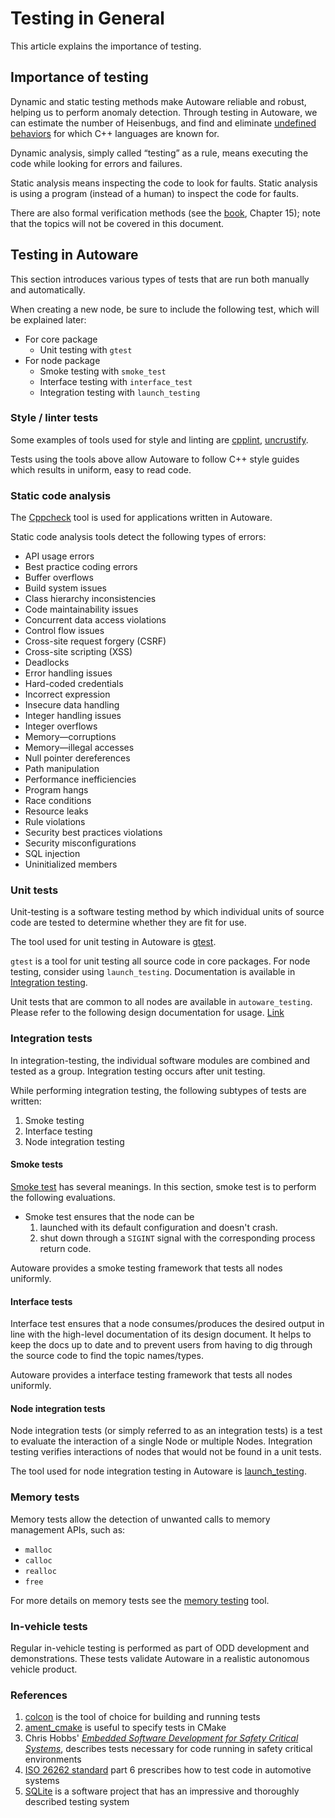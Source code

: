 # Testing in General

This article explains the importance of testing.

## Importance of testing

Dynamic and static testing methods make Autoware reliable and robust, helping us to perform anomaly detection.
Through testing in Autoware, we can estimate the number of Heisenbugs, and find and eliminate [undefined behaviors](https://blog.regehr.org/archives/1520) for which C++ languages are known for.

Dynamic analysis, simply called “testing” as a rule, means executing the code while looking for errors and failures.

Static analysis means inspecting the code to look for faults. Static analysis is using a program (instead of a human) to inspect the code for faults.

There are also formal verification methods (see the [book](https://www.amazon.com/Embedded-Software-Development-Safety-Critical-Systems/dp/1498726704), Chapter 15); note that the topics will not be covered in this document.

## Testing in Autoware

This section introduces various types of tests that are run both manually and automatically.

When creating a new node, be sure to include the following test, which will be explained later:

- For core package
  - Unit testing with `gtest`
- For node package
  - Smoke testing with `smoke_test`
  - Interface testing with `interface_test`
  - Integration testing with `launch_testing`

### Style / linter tests

Some examples of tools used for style and linting are
[cpplint](https://github.com/google/styleguide/tree/gh-pages/cpplint),
[uncrustify](https://github.com/uncrustify/uncrustify).

Tests using the tools above allow Autoware to follow C++ style guides which results in uniform, easy to read code.

### Static code analysis

The [Cppcheck](https://github.com/danmar/cppcheck) tool is used for applications written in Autoware.

Static code analysis tools detect the following types of errors:

- API usage errors
- Best practice coding errors
- Buffer overflows
- Build system issues
- Class hierarchy inconsistencies
- Code maintainability issues
- Concurrent data access violations
- Control flow issues
- Cross-site request forgery (CSRF)
- Cross-site scripting (XSS)
- Deadlocks
- Error handling issues
- Hard-coded credentials
- Incorrect expression
- Insecure data handling
- Integer handling issues
- Integer overflows
- Memory—corruptions
- Memory—illegal accesses
- Null pointer dereferences
- Path manipulation
- Performance inefficiencies
- Program hangs
- Race conditions
- Resource leaks
- Rule violations
- Security best practices violations
- Security misconfigurations
- SQL injection
- Uninitialized members

### Unit tests

Unit-testing is a software testing method by which individual units of source code are tested to determine whether they are fit for use.

The tool used for unit testing in Autoware is [gtest](https://github.com/google/googletest).

`gtest` is a tool for unit testing all source code in core packages.
For node testing, consider using `launch_testing`. Documentation is available in [Integration testing](integration-testing.md).

Unit tests that are common to all nodes are available in `autoware_testing`.
Please refer to the following design documentation for usage.
[Link](https://github.com/autowarefoundation/autoware.universe/blob/main/common/autoware_testing/design/autoware_testing-design.md)

### Integration tests

In integration-testing, the individual software modules are combined and tested as a group.
Integration testing occurs after unit testing.

While performing integration testing, the following subtypes of tests are written:

1. Smoke testing
2. Interface testing
3. Node integration testing

#### Smoke tests

[Smoke test](https://en.wikipedia.org/wiki/Smoke_testing_(software)) has several meanings. In this section, smoke test is to perform the following evaluations.

- Smoke test ensures that the node can be
  1. launched with its default configuration and doesn't crash.
  2. shut down through a `SIGINT` signal with the corresponding process return code.

Autoware provides a smoke testing framework that tests all nodes uniformly.

#### Interface tests

Interface test ensures that a node consumes/produces the desired output in line with the high-level documentation of its design document.
It helps to keep the docs up to date and to prevent users from having to dig through the source code to find the topic names/types.

Autoware provides a interface testing framework that tests all nodes uniformly.

#### Node integration tests

Node integration tests (or simply referred to as an integration tests) is a test to evaluate the interaction of a single Node or multiple Nodes.
Integration testing verifies interactions of nodes that would not be found in a unit tests.

The tool used for node integration testing in Autoware is [launch_testing](https://github.com/ros2/launch/tree/master/launch_testing).

### Memory tests

Memory tests allow the detection of unwanted calls to memory management APIs, such as:

- `malloc`
- `calloc`
- `realloc`
- `free`

For more details on memory tests see the [memory testing](https://github.com/osrf/osrf_testing_tools_cpp#memory_tools) tool.

### In-vehicle tests

Regular in-vehicle testing is performed as part of ODD development and demonstrations. These tests validate Autoware in a realistic autonomous vehicle product.

### References

1. [colcon](https://github.com/ros2/ros2/wiki/Colcon-Tutorial) is the tool of choice for building and running tests
2. [ament_cmake](https://github.com/ament/ament_cmake) is useful to specify tests in CMake
3. Chris Hobbs' [_Embedded Software Development for Safety Critical Systems_](https://www.amazon.com/Embedded-Software-Development-Safety-Critical-Systems/dp/1498726704), describes tests necessary for code running in safety critical environments
4. [ISO 26262 standard](https://www.iso.org/standard/51362.html) part 6 prescribes how to test code in automotive systems
5. [SQLite](https://www.sqlite.org/testing.html) is a software project that has an impressive and thoroughly described testing system
